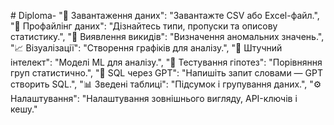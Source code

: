 #   D i p l o m a - 
 "📁 Завантаження даних": "Завантажте CSV або Excel-файл.",
    "🧬 Профайлінг даних": "Дізнайтесь типи, пропуски та описову статистику.",
    "🚨 Виявлення викидів": "Визначення аномальних значень.",
    "📈 Візуалізації": "Створення графіків для аналізу.",
    "🤖 Штучний інтелект": "Моделі ML для аналізу.",
    "🧪 Тестування гіпотез": "Порівняння груп статистично.",
    "💬 SQL через GPT": "Напишіть запит словами — GPT створить SQL.",
    "📊 Зведені таблиці": "Підсумок і групування даних.",
    "⚙️ Налаштування": "Налаштування зовнішнього вигляду, API-ключів і кешу." 
 
